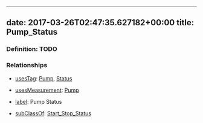 
---
date: 2017-03-26T02:47:35.627182+00:00
title: Pump_Status
---
### Definition: TODO

### Relationships

* [usesTag](https://brickschema.org/schema/1.0/BrickFrame#usesTag): [Pump](https://brickschema.org/schema/1.0/BrickTag#Pump), [Status](https://brickschema.org/schema/1.0/BrickTag#Status)

* [usesMeasurement](https://brickschema.org/schema/1.0/BrickFrame#usesMeasurement): [Pump](https://brickschema.org/schema/1.0/Brick#Pump)

* [label](http://www.w3.org/2000/01/rdf-schema#label): Pump Status

* [subClassOf](http://www.w3.org/2000/01/rdf-schema#subClassOf): [Start_Stop_Status](https://brickschema.org/schema/1.0/Brick#Start_Stop_Status)
